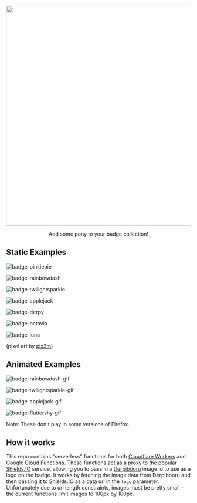 <p align="center"><img width="600" src="https://user-images.githubusercontent.com/2406499/57032656-ea740e00-6c18-11e9-9c06-218dcc105fc3.png" /></p>
<p align="center">Add some pony to your badge collection!</p>


## Static Examples

![badge-pinkiepie][badge-pinkiepie]

![badge-rainbowdash][badge-rainbowdash]

![badge-twilightsparkle][badge-twilightsparkle]

![badge-applejack][badge-applejack]

![badge-derpy][badge-derpy]

![badge-octavia][badge-octavia]

![badge-luna][badge-luna]

(pixel art by [pix3m](https://deviantart.com/pix3m))

## Animated Examples

![badge-rainbowdash-gif][badge-rainbowdash-gif]

![badge-twilightsparkle-gif][badge-twilightsparkle-gif]

![badge-applejack-gif][badge-applejack-gif]

![badge-fluttershy-gif][badge-fluttershy-gif]

Note: These don't play in some versions of Firefox.

## How it works

This repo contains "serverless" functions for both [Cloudflare Workers](https://www.cloudflare.com/products/cloudflare-workers/) and [Google Cloud Functions](https://cloud.google.com/functions/). These functions act as a proxy to the popular [Shields.IO](https://shields.io/) service, allowing you to pass in a [Derpibooru](https://derpibooru.org/) image id to use as a logo on the badge. It works by fetching the image data from Derpibooru and then passing it to Shields.IO as a data uri in the `logo` parameter. Unfortunately due to url length constraints, images must be pretty small - the current functions limit images to 100px by 100px.


[badge-pinkiepie]:https://badges.pony.workers.dev/badge/Pinkie%20Pie-Best%20Pony-F7438C.svg?style=popout&imageId=638543
[badge-rarity]:https://badges.pony.workers.dev/badge/Rarity-Best%20Pony-6A50A7.svg?style=popout&imageId=662317
[badge-rainbowdash]:https://badges.pony.workers.dev/badge/Rainbow%20Dash-Best%20Pony-269DCE.svg?style=popout&imageId=638547
[badge-twilightsparkle]:https://badges.pony.workers.dev/badge/Twilight%20Sparkle-Best%20Pony-273873.svg?style=popout&imageId=638549
[badge-applejack]:https://badges.pony.workers.dev/badge/Applejack-Best%20Pony-E59819.svg?style=popout&imageId=638528
[badge-derpy]:https://badges.pony.workers.dev/badge/Derpy-Best%20Muffin-C1C5D3.svg?style=popout&imageId=638529
[badge-octavia]:https://badges.pony.workers.dev/badge/Octavia-Best%20Pony-4B4B4B.svg?style=popout&imageId=638540
[badge-luna]:https://badges.pony.workers.dev/badge/Luna-Best%20Princess-2449BE.svg?style=popout&imageId=638534

[badge-rainbowdash-gif]:https://badges.pony.workers.dev/badge/Rainbow%20Dash-Best%20Pony-269DCE.svg?style=popout&imageId=1699633
[badge-twilightsparkle-gif]:https://badges.pony.workers.dev/badge/Twilight%20Sparkle-Best%20Pony-273873.svg?style=popout&imageId=1379405
[badge-applejack-gif]:https://badges.pony.workers.dev/badge/Applejack-Best%20Pony-E59819.svg?style=popout&imageId=296082
[badge-fluttershy-gif]:https://badges.pony.workers.dev/badge/Fluttershy-Best%20Pony-E57FB1.svg?style=popout&imageId=678310

